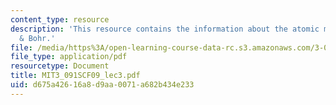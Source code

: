 ```yaml
---
content_type: resource
description: 'This resource contains the information about the atomic models: Rutherford
  & Bohr.'
file: /media/https%3A/open-learning-course-data-rc.s3.amazonaws.com/3-091sc-introduction-to-solid-state-chemistry-fall-2010/d675a42616a8d9aa0071a682b434e233_MIT3_091SCF09_lec3.pdf
file_type: application/pdf
resourcetype: Document
title: MIT3_091SCF09_lec3.pdf
uid: d675a426-16a8-d9aa-0071-a682b434e233
---
```

